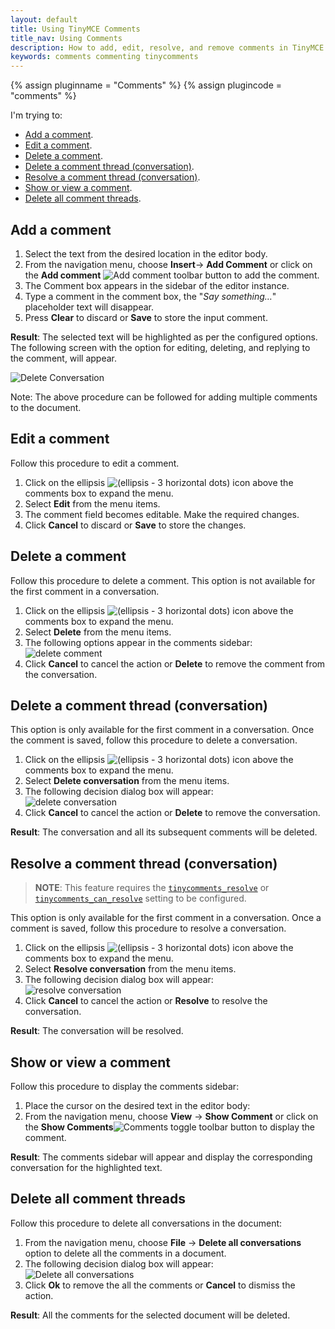 ```yaml
---
layout: default
title: Using TinyMCE Comments
title_nav: Using Comments
description: How to add, edit, resolve, and remove comments in TinyMCE
keywords: comments commenting tinycomments
---
```


{% assign pluginname = "Comments" %}
{% assign plugincode = "comments" %}

I'm trying to:

- [Add a comment](#addacomment).
- [Edit a comment](#editacomment).
- [Delete a comment](#deleteacomment).
- [Delete a comment thread (conversation)](#deleteacommentthreadconversation).
- [Resolve a comment thread (conversation)](#resolveacommentthreadconversation).
- [Show or view a comment](#showorviewacomment).
- [Delete all comment threads](#deleteallcommentthreads).

## Add a comment

1. Select the text from the desired location in the editor body.
1. From the navigation menu, choose **Insert**-> **Add Comment** or click on the **Add comment** ![Add comment]({{site.baseurl}}/images/icons/comment-add.svg) toolbar button to add the comment.
1. The Comment box appears in the sidebar of the editor instance.
1. Type a comment in the comment box, the "_Say something…_" placeholder text will disappear.
1. Press **Clear** to discard or **Save** to store the input comment.

**Result**: The selected text will be highlighted as per the configured options. The following screen with the option for editing, deleting, and replying to the comment, will appear.

![Delete Conversation]({{site.baseurl}}/images/comments-edit.png)

Note: The above procedure can be followed for adding multiple comments to the document.

## Edit a comment

Follow this procedure to edit a comment.

1. Click on the ellipsis ![(ellipsis - 3 horizontal dots)]({{site.baseurl}}/images/icons/image-options.svg) icon above the comments box to expand the menu.
1. Select **Edit** from the menu items.
1. The comment field becomes editable. Make the required changes.
1. Click **Cancel** to discard or **Save** to store the changes.

## Delete a comment

Follow this procedure to delete a comment. This option is not available for the first comment in a conversation.

1. Click on the ellipsis ![(ellipsis - 3 horizontal dots)]({{site.baseurl}}/images/icons/image-options.svg) icon above the comments box to expand the menu.
1. Select **Delete** from the menu items.
1. The following options appear in the comments sidebar:<br/>
![delete comment]({{site.baseurl}}/images/comments-delete-comment.png)
1. Click **Cancel** to cancel the action or **Delete** to remove the comment from the conversation.

## Delete a comment thread (conversation)

This option is only available for the first comment in a conversation. Once the comment is saved, follow this procedure to delete a conversation.

1. Click on the ellipsis ![(ellipsis - 3 horizontal dots)]({{site.baseurl}}/images/icons/image-options.svg) icon above the comments box to expand the menu.
1. Select **Delete conversation** from the menu items.
1. The following decision dialog box will appear:<br/>
![delete conversation]({{site.baseurl}}/images/comments-delete-conversation.png)
1. Click **Cancel** to cancel the action or **Delete** to remove the conversation.

**Result**: The conversation and all its subsequent comments will be deleted.

## Resolve a comment thread (conversation)

> **NOTE**: This feature requires the [`tinycomments_resolve`]({{site.baseurl}}/plugins/premium/comments/comments_callback_mode/#tinycomments_resolve) or [`tinycomments_can_resolve`]({{site.baseurl}}/plugins/premium/comments/comments_embedded_mode/#tinycomments_can_resolve) setting to be configured.

This option is only available for the first comment in a conversation. Once a comment is saved, follow this procedure to resolve a conversation.

1. Click on the ellipsis ![(ellipsis - 3 horizontal dots)]({{site.baseurl}}/images/icons/image-options.svg) icon above the comments box to expand the menu.
1. Select **Resolve conversation** from the menu items.
1. The following decision dialog box will appear:<br/>
![resolve conversation]({{site.baseurl}}/images/comments-resolve-conversation.png)
1. Click **Cancel** to cancel the action or **Resolve** to resolve the conversation.

**Result**: The conversation will be resolved.

## Show or view a comment

Follow this procedure to display the comments sidebar:

1. Place the cursor on the desired text in the editor body:
1. From the navigation menu, choose **View** -> **Show Comment** or click on the **Show Comments**![Comments]({{site.baseurl}}/images/comments-toolbar-button.png) toggle toolbar button to display the comment.

**Result**: The comments sidebar will appear and display the corresponding conversation for the highlighted text.

## Delete all comment threads

Follow this procedure to delete all conversations in the document:

1. From the navigation menu, choose **File** -> **Delete all conversations** option to delete all the comments in a document.
1. The following decision dialog box will appear:<br />
![Delete all conversations]({{site.baseurl}}/images/comments-delete-conversations.png)
1. Click **Ok** to remove the all the comments or **Cancel** to dismiss the action.

**Result**: All the comments for the selected document will be deleted.
